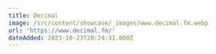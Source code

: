 ```yaml
---
title: Decimal
image: /src/content/showcase/_images/www.decimal.fm.webp
url: 'https://www.decimal.fm/'
dateAdded: 2023-10-23T20:24:31.000Z
---
```



